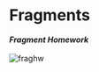 # Fragments
***Fragment Homework***
</br>
</br>
![fraghw](https://user-images.githubusercontent.com/47654151/111644200-b5cac900-8827-11eb-8d05-6a0542829199.gif)
